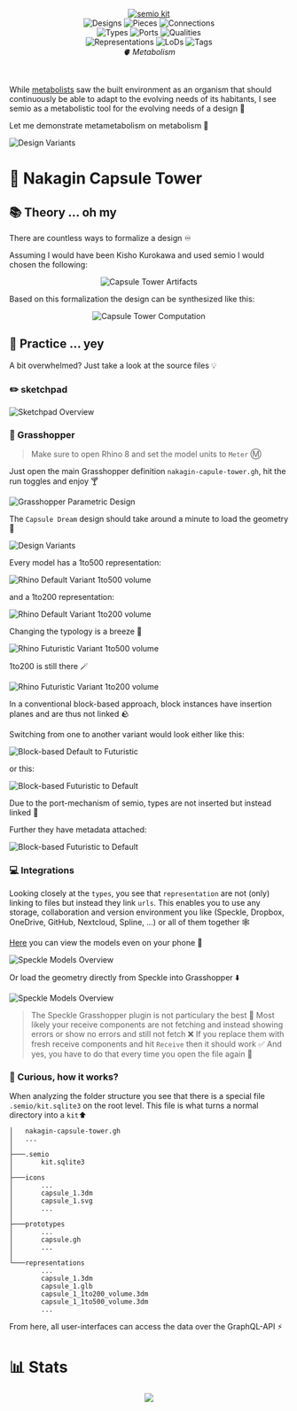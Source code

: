 <p align="center">
    <a href="https://github.com/usalu/semio">
        <picture>
            <source media="(prefers-color-scheme: dark)" srcset="https://raw.githubusercontent.com/usalu/semio/main-tag/logo/kit-horizontal-dark.svg">
            <source media="(prefers-color-scheme: light)" srcset="https://raw.githubusercontent.com/usalu/semio/main-tag/logo/kit-horizontal.svg">
            <img alt="semio kit" href="https://github.com/usalu/semio/" src="https://raw.githubusercontent.com/usalu/semio/main-tag/logo/kit-horizontal.svg">
        </picture>
    </a>
    <br/>
    <a><img src="https://raw.githubusercontent.com/usalu/metabolism/r25.03-1/badges/designs.svg" alt="Designs"></a>
    <a><img src="https://raw.githubusercontent.com/usalu/metabolism/r25.03-1/badges/pieces.svg" alt="Pieces"></a>
    <a><img src="https://raw.githubusercontent.com/usalu/metabolism/r25.03-1/badges/connections.svg" alt="Connections"></a>
    <br/>
    <a><img src="https://raw.githubusercontent.com/usalu/metabolism/r25.03-1/badges/types.svg" alt="Types"></a>
    <a><img src="https://raw.githubusercontent.com/usalu/metabolism/r25.03-1/badges/ports.svg" alt="Ports"></a>
    <a><img src="https://raw.githubusercontent.com/usalu/metabolism/r25.03-1/badges/qualities.svg" alt="Qualities"></a>
    <br/>
    <a><img src="https://raw.githubusercontent.com/usalu/metabolism/r25.03-1/badges/representations.svg" alt="Representations"></a>
    <a><img src="https://raw.githubusercontent.com/usalu/metabolism/r25.03-1/badges/lods.svg" alt="LoDs"></a>
    <a><img src="https://raw.githubusercontent.com/usalu/metabolism/r25.03-1/badges/tags.svg" alt="Tags"></a>
    <br/>
    <i>🫀 Metabolism</i>
</p>
<br/>

While [metabolists](<https://en.wikipedia.org/wiki/Metabolism_(architecture)>) saw the built environment as an organism that should continuously be able to adapt to the evolving needs of its habitants, I see semio as a metabolistic tool for the evolving needs of a design 🔀

Let me demonstrate metametabolism on metabolism 🤯

![Design Variants](https://raw.githubusercontent.com/usalu/metabolism/r25.03-1/docs/design-variants.png)

# 🗼 Nakagin Capsule Tower

## 📚 Theory ... oh my

There are countless ways to formalize a design ♾️

Assuming I would have been Kisho Kurokawa and used semio I would chosen the following:

<p align="center">
    <picture>
        <source media="(prefers-color-scheme: dark)" srcset="https://raw.githubusercontent.com/usalu/metabolism/r25.03-1/docs/artifacts-dark.svg">
        <source media="(prefers-color-scheme: light)" srcset="https://raw.githubusercontent.com/usalu/metabolism/r25.03-1/docs/artifacts.svg">
        <img alt="Capsule Tower Artifacts" src="https://raw.githubusercontent.com/usalu/metabolism/r25.03-1/docs/artifacts.svg">
    </picture>
</p>

Based on this formalization the design can be synthesized like this:

<p align="center">
    <picture>
        <source media="(prefers-color-scheme: dark)" srcset="https://raw.githubusercontent.com/usalu/metabolism/r25.03-1/docs/computation-dark.svg">
        <source media="(prefers-color-scheme: light)" srcset="https://raw.githubusercontent.com/usalu/metabolism/r25.03-1/docs/computation.svg">
        <img alt="Capsule Tower Computation" src="https://raw.githubusercontent.com/usalu/metabolism/r25.03-1/docs/computation.svg">
    </picture>
</p>

## 🔨 Practice ... yey

A bit overwhelmed? Just take a look at the source files 💡

### ✏️ sketchpad

![Sketchpad Overview](https://raw.githubusercontent.com/usalu/metabolism/r25.03-1/docs/sketchpad-overview.png)

### 🦗 Grasshopper

> Make sure to open Rhino 8 and set the model units to `Meter` Ⓜ️

Just open the main Grasshopper definition `nakagin-capule-tower.gh`, hit the run toggles and enjoy 🍸

![Grasshopper Parametric Design](https://raw.githubusercontent.com/usalu/metabolism/r25.03-1/docs/grasshopper-definition.png)

The `Capsule Dream` design should take around a minute to load the geometry 🐚

![Design Variants](https://raw.githubusercontent.com/usalu/metabolism/r25.03-1/docs/design-variants-rhino.png)

Every model has a 1to500 representation:

![Rhino Default Variant 1to500 volume](https://raw.githubusercontent.com/usalu/metabolism/r25.03-1/docs/rhino-default-variant-1to500-volume.png)

and a 1to200 representation:

![Rhino Default Variant 1to200 volume](https://raw.githubusercontent.com/usalu/metabolism/r25.03-1/docs/rhino-default-variant-1to200-volume.png)

Changing the typology is a breeze 🔁

![Rhino Futuristic Variant 1to500 volume](https://raw.githubusercontent.com/usalu/metabolism/r25.03-1/docs/rhino-futuristic-variant-1to500-volume.png)

1to200 is still there 🪄

![Rhino Futuristic Variant 1to200 volume](https://raw.githubusercontent.com/usalu/metabolism/r25.03-1/docs/rhino-futuristic-variant-1to200-volume.png)

In a conventional block-based approach, block instances have insertion planes and are thus not linked 🪨

Switching from one to another variant would look either like this:

![Block-based Default to Futuristic](https://raw.githubusercontent.com/usalu/metabolism/r25.03-1/docs/block-based-default-to-futuristic.png)

or this:

![Block-based Futuristic to Default](https://raw.githubusercontent.com/usalu/metabolism/r25.03-1/docs/block-based-futuristic-to-default.png)

Due to the port-mechanism of semio, types are not inserted but instead linked 🔗

Further they have metadata attached:

![Block-based Futuristic to Default](https://raw.githubusercontent.com/usalu/metabolism/r25.03-1/docs/rhino-default-variant-metrics.png)

### 💻 Integrations

Looking closely at the `types`, you see that `representation` are not (only) linking to files but instead they link `urls`. This enables you to use any storage, collaboration and version environment you like (Speckle, Dropbox, OneDrive, GitHub, Nextcloud, Spline, ...) or all of them together 🕸️

[Here](https://app.speckle.systems/projects/e7de1a2f8f) you can view the models even on your phone 📱

![Speckle Models Overview](https://raw.githubusercontent.com/usalu/metabolism/r25.03-1/docs/speckle-models-overview.png)

Or load the geometry directly from Speckle into Grasshopper ⬇️

![Speckle Models Overview](https://raw.githubusercontent.com/usalu/metabolism/r25.03-1/docs/grasshopper-speckle.png)

> The Speckle Grasshopper plugin is not particulary the best 🥴 Most likely your receive components are not fetching and instead showing errors or show no errors and still not fetch ❌ If you replace them with fresh receive components and hit `Receive` then it should work ✅ And yes, you have to do that every time you open the file again 🥵

### 🤔 Curious, how it works?

When analyzing the folder structure you see that there is a special file `.semio/kit.sqlite3` on the root level. This file is what turns a normal directory into a `kit`⬆️

```
│   nakagin-capsule-tower.gh
│   ...
│
├───.semio
│       kit.sqlite3
│
├───icons
│       ...
│       capsule_1.3dm
│       capsule_1.svg
│       ...
│
├───prototypes
│       ...
│       capsule.gh
│       ...
│
└───representations
        ...
        capsule_1.3dm
        capsule_1.glb
        capsule_1_1to200_volume.3dm
        capsule_1_1to500_volume.3dm
        ...
```

From here, all user-interfaces can access the data over the GraphQL-API ⚡

# 📊 Stats

<p align="center">
    <a href="https://github.com/usalu/metabolism"><img src="https://hits.seeyoufarm.com/api/count/incr/badge.svg?url=https%3A%2F%2Fgithub.com%2Fusalu%2Fmetabolism&count_bg=%23FF344F&title_bg=%23555555&icon=&icon_color=%23E7E7E7&title=visits&edge_flat=true"/></a>
</p>
